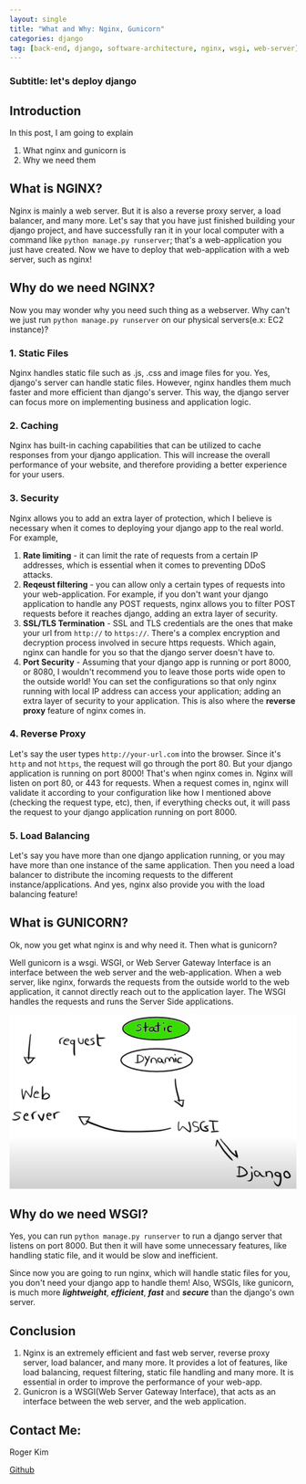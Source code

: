 ```yaml
---
layout: single
title: "What and Why: Nginx, Gunicorn"
categories: django
tag: [back-end, django, software-architecture, nginx, wsgi, web-server]
---
```


### Subtitle: let's deploy django

## Introduction

In this post, I am going to explain
1. What nginx and gunicorn is
2. Why we need them

## What is NGINX?

Nginx is mainly a web server. But it is also a reverse proxy server, a load balancer, and many more. Let's say that you have just finished building your django project, and have successfully ran it in your local computer with a command like `python manage.py runserver`; that's a web-application you just have created. Now we have to deploy that web-application with a web server, such as nginx!

## Why do we need NGINX?

Now you may wonder why you need such thing as a webserver. Why can't we just run `python manage.py runserver` on our physical servers(e.x: EC2 instance)?

### 1. Static Files

Nginx handles static file such as .js, .css and image files for you. Yes, django's server can handle static files. However, nginx handles them much faster and more efficient than django's server. This way, the django server can focus more on implementing business and application logic.

### 2. Caching

Nginx has built-in caching capabilities that can be utilized to cache responses from your django application. This will increase the overall performance of your website, and therefore providing a better experience for your users.

### 3. Security

Nginx allows you to add an extra layer of protection, which I believe is necessary when it comes to deploying your django app to the real world. For example,
1. **Rate limiting** - it can limit the rate of requests from a certain IP addresses, which is essential when it comes to preventing DDoS attacks.
2. **Reqeust filtering** - you can allow only a certain types of requests into your web-application. For example, if you don't want your django application to handle any POST requests, nginx allows you to filter POST requests before it reaches django, adding an extra layer of security.
3. **SSL/TLS Termination** - SSL and TLS credentials are the ones that make your url from `http://` to `https://`. There's a complex encryption and decryption process involved in secure https requests. Which again, nginx can handle for you so that the django server doesn't have to.
4. **Port Security** - Assuming that your django app is running or port 8000, or 8080, I wouldn't recommend you to leave those ports wide open to the outside world! You can set the configurations so that only nginx running with local IP address can access your application; adding an extra layer of security to your application. This is also where the **reverse proxy** feature of nginx comes in.

### 4. Reverse Proxy

Let's say the user types `http://your-url.com` into the browser. Since it's `http` and not `https`, the request will go through the port 80. But your django application is running on port 8000! That's when nginx comes in. Nginx will listen on port 80, or 443 for requests. When a request comes in, nginx will validate it according to your configuration like how I mentioned above (checking the request type, etc), then, if everything checks out, it will pass the request to your django application running on port 8000.

### 5. Load Balancing

Let's say you have more than one django application running, or you may have more than one instance of the same application. Then you need a load balancer to distribute the incoming requests to the different instance/applications. And yes, nginx also provide you with the load balancing feature!

## What is GUNICORN?

Ok, now you get what nginx is and why need it. Then what is gunicorn?

Well gunicorn is a wsgi. WSGI, or Web Server Gateway Interface is an interface between the web server and the web-application. When a web server, like nginx, forwards the requests from the outside world to the web application, it cannot directly reach out to the application layer. The WSGI handles the requests and runs the Server Side applications.

![](/assets/img/nginx-gunicorn-workflow.png)

## Why do we need WSGI?

Yes, you can run `python manage.py runserver` to run a django server that listens on port 8000. But then it will have some unnecessary features, like handling static file, and it would be slow and inefficient.

Since now you are going to run nginx, which will handle static files for you, you don't need your django app to handle them! Also, WSGIs, like gunicorn, is much more ***lightweight***, ***efficient***, ***fast*** and ***secure*** than the django's own server.

## Conclusion

1. Nginx is an extremely efficient and fast web server, reverse proxy server, load balancer, and many more. It provides a lot of features, like load balancing, request filtering, static file handling and many more. It is essential in order to improve the performance of your web-app.
2. Gunicron is a WSGI(Web Server Gateway Interface), that acts as an interface between the web server, and the web application.

## Contact Me:

Roger Kim

[Github](https://github.com/kmsrogerkim)

